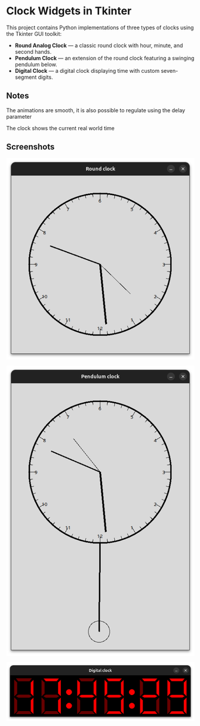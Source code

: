 # Clock Widgets in Tkinter

This project contains Python implementations of three types of clocks using the Tkinter GUI toolkit:

- **Round Analog Clock** — a classic round clock with hour, minute, and second hands.
- **Pendulum Clock** — an extension of the round clock featuring a swinging pendulum below.
- **Digital Clock** — a digital clock displaying time with custom seven-segment digits.

## Notes

The animations are smooth, it is also possible to regulate using the delay parameter

The clock shows the current real world time

## Screenshots

![Round Analog Clock](images/round_clock.png)

![Pendulum Clock](images/pendulum_clock.png)

![Digital Clock](images/digital_clock.png)
